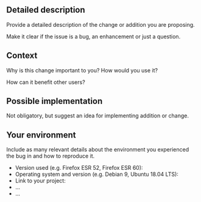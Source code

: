 ## Detailed description

Provide a detailed description of the change or addition you are proposing.

Make it clear if the issue is a bug, an enhancement or just a question.

## Context

Why is this change important to you? How would you use it?

How can it benefit other users?

## Possible implementation

Not obligatory, but suggest an idea for implementing addition or change.

## Your environment

Include as many relevant details about the environment you experienced the bug in and how to reproduce it.

* Version used (e.g. Firefox ESR 52, Firefox ESR 60):
* Operating system and version (e.g. Debian 9, Ubuntu 18.04 LTS):
* Link to your project:
* ...
* ...
